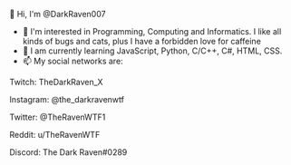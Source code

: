 👋 Hi, I'm @DarkRaven007
- 👀 I'm interested in Programming, Computing and Informatics. I like all kinds of bugs and cats, plus I have a forbidden love for caffeine
- 🌱 I am currently learning JavaScript, Python, C/C++, C#, HTML, CSS.
- 📫 My social networks are:

Twitch:
TheDarkRaven_X

Instagram:
@the_darkravenwtf

Twitter:
@TheRavenWTF1

Reddit:
u/TheRavenWTF

Discord:
The Dark Raven#0289
